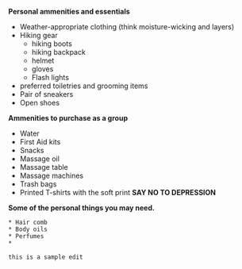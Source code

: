 
**Personal ammenities and essentials**  

* Weather-appropriate clothing (think moisture-wicking and layers)
* Hiking gear
     * hiking boots
     * hiking backpack
     * helmet
     * gloves
     * Flash lights
* preferred toiletries and grooming items
* Pair of sneakers
* Open shoes

**Ammenities to purchase as a group**

* Water
* First Aid kits
* Snacks
* Massage oil 
* Massage table
* Massage machines 
* Trash bags
* Printed T-shirts with the soft print **SAY NO TO DEPRESSION**   


**Some of the personal things you may need.**    

    * Hair comb
    * Body oils
    * Perfumes
    * 
    
    this is a sample edit
